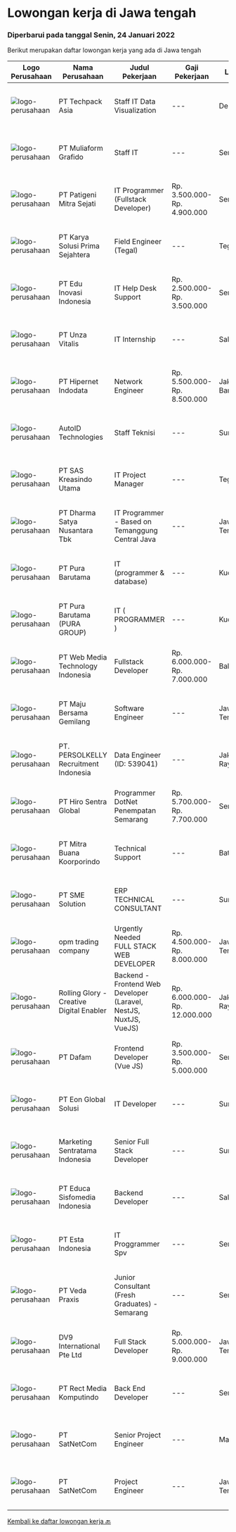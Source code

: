 
  # Lowongan kerja di Jawa tengah

  ### Diperbarui pada tanggal Senin, 24 Januari 2022

  Berikut merupakan daftar lowongan kerja yang ada di Jawa tengah

  |Logo Perusahaan | Nama Perusahaan | Judul Pekerjaan | Gaji Pekerjaan | Lokasi | Deskripsi | Tanggal diunggah | Pranala |
  | -------------- | --------------- | --------------- | --------- | --------- | -------------- | ------- | ----------- |
  |![logo-perusahaan](https://image-service-cdn.seek.com.au/077a3fa0aadb1f542c94fddb7c99a113f63925b5/ee4dce1061f3f616224767ad58cb2fc751b8d2dc)|PT Techpack Asia|Staff IT Data Visualization|---|Demak|Kualifikasi: Pendidikan min. D3/S1 Jurusan Teknik Informatika /Manajemen Informatika /Teknik Komputer/ Matematika/ Statistika, IPK Min. 3,00...|Minggu, 23 Januari 2022|https://www.jobstreet.co.id/id/job/staff-it-data-visualization-3755874?token=0~0ea334e8-06ab-4162-a677-85c7dc9749dd&sectionRank=1&jobId=jobstreet-id-job-3755874|
|![logo-perusahaan](https://image-service-cdn.seek.com.au/b259f1548da565821c22976acf4c7d55a2d3d174/ee4dce1061f3f616224767ad58cb2fc751b8d2dc)|PT Muliaform Grafido|Staff IT|---|Semarang|Syarat : Usia maksimal 35 Tahun Lulusan Minimal D3 Teknologi Informatika Memahami troubleshooting PC/Laptop baik hardware, sistem software dan...|Jumat, 21 Januari 2022|https://www.jobstreet.co.id/id/job/staff-it-3765435?token=0~0ea334e8-06ab-4162-a677-85c7dc9749dd&sectionRank=2&jobId=jobstreet-id-job-3765435|
|![logo-perusahaan](https://image-service-cdn.seek.com.au/b88a1dc7cf6200d9efc258dbd7232e9c2e59cbeb/ee4dce1061f3f616224767ad58cb2fc751b8d2dc)|PT Patigeni Mitra Sejati|IT Programmer (Fullstack Developer)|Rp. 3.500.000-Rp. 4.900.000|Semarang|Kualifikasi: Pendidikan D3/S1 Teknik Informatika/Sistem Informasi/Desain Komunikasi Visual, terbuka untuk lulusan SMK Ilmu Komputer/Multimedia. Usia...|Minggu, 23 Januari 2022|https://www.jobstreet.co.id/id/job/it-programmer-fullstack-developer-3766092?token=0~0ea334e8-06ab-4162-a677-85c7dc9749dd&sectionRank=3&jobId=jobstreet-id-job-3766092|
|![logo-perusahaan](https://image-service-cdn.seek.com.au/bb0f2c313297f2db3d497466b95d7da85644edc0/ee4dce1061f3f616224767ad58cb2fc751b8d2dc)|PT Karya Solusi Prima Sejahtera|Field Engineer (Tegal)|---|Tegal|KUALIFIKASI  Lulusan D3 Jurusan Teknik Informatika/Teknik Telekomunikasi/Teknik Elektro, Freshgraduate dipersilahkan melamar  Diutamakan memiliki...|Sabtu, 22 Januari 2022|https://www.jobstreet.co.id/id/job/field-engineer-tegal-3753859?token=0~0ea334e8-06ab-4162-a677-85c7dc9749dd&sectionRank=4&jobId=jobstreet-id-job-3753859|
|![logo-perusahaan](https://image-service-cdn.seek.com.au/2e3d85875ebd93c303bdd8a6856fed6c1d38d659/ee4dce1061f3f616224767ad58cb2fc751b8d2dc)|PT Edu Inovasi Indonesia|IT Help Desk Support|Rp. 2.500.000-Rp. 3.500.000|Semarang|PT. EDU INOVASI INDONESIA [EDUBRAND], kantor pusat di Kota Semarang, membutuhkan Staf IT &amp; HelpDesk [IT HELP DESK SUPPORT] Full Time dengan...|Kamis, 20 Januari 2022|https://www.jobstreet.co.id/id/job/it-help-desk-support-3763761?token=0~0ea334e8-06ab-4162-a677-85c7dc9749dd&sectionRank=5&jobId=jobstreet-id-job-3763761|
|![logo-perusahaan](https://image-service-cdn.seek.com.au/f14c90d2019d7494d62591b24bc8fee53c90ebd0/ee4dce1061f3f616224767ad58cb2fc751b8d2dc)|PT Unza Vitalis|IT Internship|---|Salatiga|Qualification: Final year student or fresh graduate from Information System/Computer Science or similar IT major Having a great understanding about...|Kamis, 20 Januari 2022|https://www.jobstreet.co.id/id/job/it-internship-3764147?token=0~0ea334e8-06ab-4162-a677-85c7dc9749dd&sectionRank=6&jobId=jobstreet-id-job-3764147|
|![logo-perusahaan](https://image-service-cdn.seek.com.au/62148b692fdfbf4a4a11c7764913b8f0db15fa3f/ee4dce1061f3f616224767ad58cb2fc751b8d2dc)|PT Hipernet Indodata|Network Engineer|Rp. 5.500.000-Rp. 8.500.000|Jakarta Barat|Requirement: Max. 30 years old Candidate must possess at least a Bachelor's degree, IT/Computer Science/Electronic/Telecomunication Minimal 2 years...|Jumat, 21 Januari 2022|https://www.jobstreet.co.id/id/job/network-engineer-3765286?token=0~0ea334e8-06ab-4162-a677-85c7dc9749dd&sectionRank=7&jobId=jobstreet-id-job-3765286|
|![logo-perusahaan](https://image-service-cdn.seek.com.au/d93570a45c2c5f1b9a1f59d2916dc111a738ee9c/ee4dce1061f3f616224767ad58cb2fc751b8d2dc)|AutoID Technologies|Staff Teknisi|---|Surabaya|Anda seorang tenaga teknis yang memiliki kemampuan dalam menangani perbaikan barang elektronik dan menguasai teknik jaringan, serta telah memiliki...|Jumat, 21 Januari 2022|https://www.jobstreet.co.id/id/job/staff-teknisi-3764390?token=0~0ea334e8-06ab-4162-a677-85c7dc9749dd&sectionRank=8&jobId=jobstreet-id-job-3764390|
|![logo-perusahaan](https://image-service-cdn.seek.com.au/4b44f659bd1174463d23adc92e7ef83cd2341528/ee4dce1061f3f616224767ad58cb2fc751b8d2dc)|PT SAS Kreasindo Utama|IT Project Manager|---|Tegal|Responsibilities Running regular checks on network and data security Identifying and acting on opportunities to improve and update software and...|Jumat, 21 Januari 2022|https://www.jobstreet.co.id/id/job/it-project-manager-3764347?token=0~0ea334e8-06ab-4162-a677-85c7dc9749dd&sectionRank=9&jobId=jobstreet-id-job-3764347|
|![logo-perusahaan](https://image-service-cdn.seek.com.au/3f711d508edc48e2f496769c97e787d14ea386e9/ee4dce1061f3f616224767ad58cb2fc751b8d2dc)|PT Dharma Satya Nusantara Tbk|IT Programmer - Based on Temanggung Central Java|---|Jawa Tengah|Minimum Requirements Pendidikan D3/S1 Jurusan Teknik Informatika / Sistem Informasi Usia maksimal 27 Tahun Berpengalaman sebagai Programmer / Web...|Sabtu, 22 Januari 2022|https://www.jobstreet.co.id/id/job/it-programmer-based-on-temanggung-central-java-3754518?token=0~0ea334e8-06ab-4162-a677-85c7dc9749dd&sectionRank=10&jobId=jobstreet-id-job-3754518|
|![logo-perusahaan](https://image-service-cdn.seek.com.au/3163420bf03a257260b731647985243bbc3a5486/ee4dce1061f3f616224767ad58cb2fc751b8d2dc)|PT Pura Barutama|IT (programmer & database)|---|Kudus|Deskripsi Pekerjaan IT Programmer &amp; Database bertanggung jawab untuk melakukan perawatan dan updating program komputer, database, jaringan, dan...|Kamis, 20 Januari 2022|https://www.jobstreet.co.id/id/job/it-programmer-database-3743819?token=0~0ea334e8-06ab-4162-a677-85c7dc9749dd&sectionRank=11&jobId=jobstreet-id-job-3743819|
|![logo-perusahaan](https://image-service-cdn.seek.com.au/1588db4b27658493c980eb24d959cefaab47c7ca/ee4dce1061f3f616224767ad58cb2fc751b8d2dc)|PT Pura Barutama (PURA GROUP)|IT ( PROGRAMMER )|---|Kudus|S1 Teknik Informatika. Memahami Java, J2SE, .NET, C ++, C #, Assembler , PHP, VB, Delphi, Power Builder, Oracle dan pernah membuat program dari...|Kamis, 20 Januari 2022|https://www.jobstreet.co.id/id/job/it-programmer-3763029?token=0~0ea334e8-06ab-4162-a677-85c7dc9749dd&sectionRank=12&jobId=jobstreet-id-job-3763029|
|![logo-perusahaan](https://image-service-cdn.seek.com.au/fe6569d61098f35222743f282f496686f78aefd7/ee4dce1061f3f616224767ad58cb2fc751b8d2dc)|PT Web Media Technology Indonesia|Fullstack Developer|Rp. 6.000.000-Rp. 7.000.000|Bali|We are Niagahoster, a tech company based in Yogyakarta that provides web-hosting services. To make Niagahoster web and products are packed with...|Kamis, 20 Januari 2022|https://www.jobstreet.co.id/id/job/fullstack-developer-3750672?token=0~0ea334e8-06ab-4162-a677-85c7dc9749dd&sectionRank=13&jobId=jobstreet-id-job-3750672|
|![logo-perusahaan](https://image-service-cdn.seek.com.au/c5cc250cdcaabdaa9c7164514026bef907d15fe8/ee4dce1061f3f616224767ad58cb2fc751b8d2dc)|PT Maju Bersama Gemilang|Software Engineer|---|Jawa Tengah|Job Description: Develop, testing and deploy internal software requirements and software and bug solution Responsible for the development of...|Sabtu, 22 Januari 2022|https://www.jobstreet.co.id/id/job/software-engineer-3755058?token=0~0ea334e8-06ab-4162-a677-85c7dc9749dd&sectionRank=14&jobId=jobstreet-id-job-3755058|
|![logo-perusahaan](https://image-service-cdn.seek.com.au/a778cc2d537d275f0abc3d64068f14c4c640057e/ee4dce1061f3f616224767ad58cb2fc751b8d2dc)|PT. PERSOLKELLY Recruitment Indonesia|Data Engineer (ID: 539041)|---|Jakarta Raya|PERSOLKELLY Indonesia is currently assisting one of our clients; working in Information Technology Services companies and looking for several...|Jumat, 21 Januari 2022|https://www.jobstreet.co.id/id/job/data-engineer-id%3A-539041-3764885?token=0~0ea334e8-06ab-4162-a677-85c7dc9749dd&sectionRank=15&jobId=jobstreet-id-job-3764885|
|![logo-perusahaan](https://image-service-cdn.seek.com.au/22efbb917da51d2d7714077aef8a044f9a9eb6e8/ee4dce1061f3f616224767ad58cb2fc751b8d2dc)|PT Hiro Sentra Global|Programmer DotNet Penempatan Semarang|Rp. 5.700.000-Rp. 7.700.000|Semarang|Kandidat harus memiliki setidaknya Diploma di Teknik (Elektro), Teknik (Komputer/Telekomunikasi), Ilmu Komputer/Teknologi Informasi atau setara....|Kamis, 20 Januari 2022|https://www.jobstreet.co.id/id/job/programmer-dotnet-penempatan-semarang-3743121?token=0~0ea334e8-06ab-4162-a677-85c7dc9749dd&sectionRank=16&jobId=jobstreet-id-job-3743121|
|![logo-perusahaan](https://image-service-cdn.seek.com.au/f239709d655cb2106929c841dd2b71edd206015d/ee4dce1061f3f616224767ad58cb2fc751b8d2dc)|PT Mitra Buana Koorporindo|Technical Support|---|Batam|Maksimal 35 tahun Pendidikan Minimal SMK / D3 / S1 Teknik Informatika/ Jaringan / Elektro Memiliki pengetahuan tentang Hardware &amp; Software system,...|Senin, 17 Januari 2022|https://www.jobstreet.co.id/id/job/technical-support-3758182?token=0~0ea334e8-06ab-4162-a677-85c7dc9749dd&sectionRank=17&jobId=jobstreet-id-job-3758182|
|![logo-perusahaan](https://image-service-cdn.seek.com.au/157ab2ba400395a501b645fc3726d4694ded17b3/ee4dce1061f3f616224767ad58cb2fc751b8d2dc)|PT SME Solution|ERP TECHNICAL CONSULTANT|---|Surabaya|REQUIREMENT : Will be based in Semarang (SMG), or Surabaya (SBY) Bachelor Degree (S1) from reputable university majoring in: Informatics Engineering /...|Rabu, 19 Januari 2022|https://www.jobstreet.co.id/id/job/erp-technical-consultant-3741278?token=0~0ea334e8-06ab-4162-a677-85c7dc9749dd&sectionRank=18&jobId=jobstreet-id-job-3741278|
|![logo-perusahaan](https://image-service-cdn.seek.com.au/892210d1bc1184a2e16e260294a01a90fbb03876/ee4dce1061f3f616224767ad58cb2fc751b8d2dc)|opm trading company|Urgently Needed　FULL STACK WEB DEVELOPER|Rp. 4.500.000-Rp. 8.000.000|Jawa Tengah|Urgently NeededFULL STACK WEB DEVELOPER Node (Remote)Kontrak Fulltime untuk 31 hariDeskripsi Pekerjaan- Melanjutkan penyelesaian development web...|Kamis, 20 Januari 2022|https://www.jobstreet.co.id/id/job/urgently-needed-full-stack-web-developer-3763989?token=0~0ea334e8-06ab-4162-a677-85c7dc9749dd&sectionRank=19&jobId=jobstreet-id-job-3763989|
|![logo-perusahaan](https://image-service-cdn.seek.com.au/102dca1c75fb558e6532d8df396235b956dd0e8e/ee4dce1061f3f616224767ad58cb2fc751b8d2dc)|Rolling Glory - Creative Digital Enabler|Backend - Frontend Web Developer (Laravel, NestJS, NuxtJS, VueJS)|Rp. 6.000.000-Rp. 12.000.000|Jakarta Raya|Rolling Glory is looking for a Backend Developer or Frontend Developer role. Rolling Glory is looking for a Web Developer role, who have experience in...|Sabtu, 22 Januari 2022|https://www.jobstreet.co.id/id/job/backend-frontend-web-developer-laravel-nestjs-nuxtjs-vuejs-3746909?token=0~0ea334e8-06ab-4162-a677-85c7dc9749dd&sectionRank=20&jobId=jobstreet-id-job-3746909|
|![logo-perusahaan](https://image-service-cdn.seek.com.au/23ed0db506f9cbc2e1947a1e8d5ff039b5085978/ee4dce1061f3f616224767ad58cb2fc751b8d2dc)|PT Dafam|Frontend Developer (Vue JS)|Rp. 3.500.000-Rp. 5.000.000|Semarang|Lulusan S1 Jurusan IT Memiliki pengalaman selama minimal 3 tahun sebagai frontend developer di perusahaan yang bergerak dalam bidang IT Memahami HTML,...|Kamis, 20 Januari 2022|https://www.jobstreet.co.id/id/job/frontend-developer-vue-js-3751207?token=0~0ea334e8-06ab-4162-a677-85c7dc9749dd&sectionRank=21&jobId=jobstreet-id-job-3751207|
|![logo-perusahaan](https://us.123rf.com/450wm/pavelstasevich/pavelstasevich1811/pavelstasevich181101027/112815900-stock-vector-no-image-available-icon-flat-vector.jpg?ver=6)|PT Eon Global Solusi|IT Developer|---|Surakarta|PT EON Global Solusi - Kami perusahaan Tekonologi Informasi, berlokasi di PALUR (Karanganyar) yang sedang berkembang di daerah Solo. Saat ini kami...|Kamis, 20 Januari 2022|https://www.jobstreet.co.id/id/job/it-developer-3763699?token=0~0ea334e8-06ab-4162-a677-85c7dc9749dd&sectionRank=22&jobId=jobstreet-id-job-3763699|
|![logo-perusahaan](https://image-service-cdn.seek.com.au/df8039bdc98917fb7712288b57655fbe0e837ec5/ee4dce1061f3f616224767ad58cb2fc751b8d2dc)|Marketing Sentratama Indonesia|Senior Full Stack Developer|---|Surakarta|Qualifications: Diploma or S1 computer science, information technology or equivalent Minimal 3 years of professional experience as a backend or full...|Kamis, 20 Januari 2022|https://www.jobstreet.co.id/id/job/senior-full-stack-developer-3736998?token=0~0ea334e8-06ab-4162-a677-85c7dc9749dd&sectionRank=23&jobId=jobstreet-id-job-3736998|
|![logo-perusahaan](https://image-service-cdn.seek.com.au/9e459e4a3ea31c4bf03c13598af4814e9f9938ed/ee4dce1061f3f616224767ad58cb2fc751b8d2dc)|PT Educa Sisfomedia Indonesia|Backend Developer|---|Salatiga|Tugas dan Tanggung Jawab Merancang dan mengembangkan struktur data, membangun algoritma, dan mengujinya Mendesain dan mengimplementasikan berbagai...|Kamis, 20 Januari 2022|https://www.jobstreet.co.id/id/job/backend-developer-3750488?token=0~0ea334e8-06ab-4162-a677-85c7dc9749dd&sectionRank=24&jobId=jobstreet-id-job-3750488|
|![logo-perusahaan](https://image-service-cdn.seek.com.au/58c9f00fbea8cd8ef5c03b0411fa8e6df9f2223c/ee4dce1061f3f616224767ad58cb2fc751b8d2dc)|PT Esta Indonesia|IT Proggrammer Spv|---|Semarang|Kualifikasi : Pendidikan Minimal Jurusan Teknik Informatika/Ilmu Komputer /Sistem Informasi Usia 24 - 35 tahun Pengalaman Minimal 2 tahun untuk posisi...|Selasa, 18 Januari 2022|https://www.jobstreet.co.id/id/job/it-proggrammer-spv-3760402?token=0~0ea334e8-06ab-4162-a677-85c7dc9749dd&sectionRank=25&jobId=jobstreet-id-job-3760402|
|![logo-perusahaan](https://image-service-cdn.seek.com.au/5961dad52b4ce0b5384a92181de7fdd65da25e78/ee4dce1061f3f616224767ad58cb2fc751b8d2dc)|PT Veda Praxis|Junior Consultant (Fresh Graduates) - Semarang|---|Semarang|Junior Consultant – Fresh Graduates / Entry LevelPoint of hire: SemarangLokasi penugasan/proyek: Bersedia ditugaskan ke proyek di seluruh...|Kamis, 20 Januari 2022|https://www.jobstreet.co.id/id/job/junior-consultant-fresh-graduates-semarang-3763622?token=0~0ea334e8-06ab-4162-a677-85c7dc9749dd&sectionRank=26&jobId=jobstreet-id-job-3763622|
|![logo-perusahaan](https://image-service-cdn.seek.com.au/f6dfe35aa0ccc718674ee737b18909477fe452d8/ee4dce1061f3f616224767ad58cb2fc751b8d2dc)|DV9 International Pte Ltd|Full Stack Developer|Rp. 5.000.000-Rp. 9.000.000|Jawa Tengah|• Write high quality and maintainable code.• Experience in developing Laravel based web applications• Experience with MYSQL database• Experience with...|Jumat, 21 Januari 2022|https://www.jobstreet.co.id/id/job/full-stack-developer-9161068/origin/sg?token=0~0ea334e8-06ab-4162-a677-85c7dc9749dd&sectionRank=27&jobId=jobstreet-sg-job-9161068|
|![logo-perusahaan](https://image-service-cdn.seek.com.au/4c04f8e386da659f2a26debf74469becf256838b/ee4dce1061f3f616224767ad58cb2fc751b8d2dc)|PT Rect Media Komputindo|Back End Developer|---|Semarang|Mempunyai pengetahuan tentang konsep OOP, MVC dan AJAX Mempunyai pengetahuan di Web Services / API 3rd party Memiliki akal dan logika yang kuat Mampu...|Rabu, 19 Januari 2022|https://www.jobstreet.co.id/id/job/back-end-developer-3748297?token=0~0ea334e8-06ab-4162-a677-85c7dc9749dd&sectionRank=28&jobId=jobstreet-id-job-3748297|
|![logo-perusahaan](https://image-service-cdn.seek.com.au/6108f58b8d52b8e5523830ee4b11d6074377e515/ee4dce1061f3f616224767ad58cb2fc751b8d2dc)|PT SatNetCom|Senior Project Engineer|---|Makassar|Skills Supervisory lead skills: able to execute plans and lead project team or sub-team to accomplish the task. Good knowledge about IT System Good...|Selasa, 18 Januari 2022|https://www.jobstreet.co.id/id/job/senior-project-engineer-3760424?token=0~0ea334e8-06ab-4162-a677-85c7dc9749dd&sectionRank=29&jobId=jobstreet-id-job-3760424|
|![logo-perusahaan](https://image-service-cdn.seek.com.au/6108f58b8d52b8e5523830ee4b11d6074377e515/ee4dce1061f3f616224767ad58cb2fc751b8d2dc)|PT SatNetCom|Project Engineer|---|Jawa Tengah|Skills: Good Knowledge about IT System Good Knowledge of wire/wireless computer networking Good Knowledge about Electronic and Electrical System Good...|Selasa, 18 Januari 2022|https://www.jobstreet.co.id/id/job/project-engineer-3760553?token=0~0ea334e8-06ab-4162-a677-85c7dc9749dd&sectionRank=30&jobId=jobstreet-id-job-3760553|


  [Kembali ke daftar lowongan kerja 🔙](../README.md#daftar-lowongan-kerja)
  